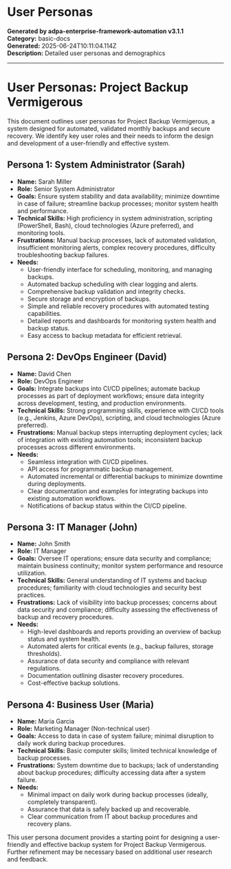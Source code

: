# User Personas

**Generated by adpa-enterprise-framework-automation v3.1.1**  
**Category:** basic-docs  
**Generated:** 2025-06-24T10:11:04.114Z  
**Description:** Detailed user personas and demographics

---

# User Personas: Project Backup Vermigerous

This document outlines user personas for Project Backup Vermigerous, a system designed for automated, validated monthly backups and secure recovery.  We identify key user roles and their needs to inform the design and development of a user-friendly and effective system.


## Persona 1: System Administrator (Sarah)

* **Name:** Sarah Miller
* **Role:** Senior System Administrator
* **Goals:** Ensure system stability and data availability; minimize downtime in case of failure; streamline backup processes; monitor system health and performance.
* **Technical Skills:** High proficiency in system administration, scripting (PowerShell, Bash), cloud technologies (Azure preferred), and monitoring tools.
* **Frustrations:** Manual backup processes, lack of automated validation, insufficient monitoring alerts, complex recovery procedures, difficulty troubleshooting backup failures.
* **Needs:**
    * User-friendly interface for scheduling, monitoring, and managing backups.
    * Automated backup scheduling with clear logging and alerts.
    * Comprehensive backup validation and integrity checks.
    * Secure storage and encryption of backups.
    * Simple and reliable recovery procedures with automated testing capabilities.
    * Detailed reports and dashboards for monitoring system health and backup status.
    * Easy access to backup metadata for efficient retrieval.


## Persona 2: DevOps Engineer (David)

* **Name:** David Chen
* **Role:** DevOps Engineer
* **Goals:** Integrate backups into CI/CD pipelines; automate backup processes as part of deployment workflows; ensure data integrity across development, testing, and production environments.
* **Technical Skills:** Strong programming skills, experience with CI/CD tools (e.g., Jenkins, Azure DevOps), scripting, and cloud technologies (Azure preferred).
* **Frustrations:** Manual backup steps interrupting deployment cycles; lack of integration with existing automation tools; inconsistent backup processes across different environments.
* **Needs:**
    * Seamless integration with CI/CD pipelines.
    * API access for programmatic backup management.
    * Automated incremental or differential backups to minimize downtime during deployments.
    * Clear documentation and examples for integrating backups into existing automation workflows.
    * Notifications of backup status within the CI/CD pipeline.


## Persona 3: IT Manager (John)

* **Name:** John Smith
* **Role:** IT Manager
* **Goals:** Oversee IT operations; ensure data security and compliance; maintain business continuity; monitor system performance and resource utilization.
* **Technical Skills:** General understanding of IT systems and backup procedures; familiarity with cloud technologies and security best practices.
* **Frustrations:** Lack of visibility into backup processes; concerns about data security and compliance; difficulty assessing the effectiveness of backup and recovery procedures.
* **Needs:**
    * High-level dashboards and reports providing an overview of backup status and system health.
    * Automated alerts for critical events (e.g., backup failures, storage thresholds).
    * Assurance of data security and compliance with relevant regulations.
    * Documentation outlining disaster recovery procedures.
    * Cost-effective backup solutions.


## Persona 4: Business User (Maria)

* **Name:** Maria Garcia
* **Role:** Marketing Manager (Non-technical user)
* **Goals:** Access to data in case of system failure; minimal disruption to daily work during backup procedures.
* **Technical Skills:** Basic computer skills; limited technical knowledge of backup processes.
* **Frustrations:** System downtime due to backups; lack of understanding about backup procedures; difficulty accessing data after a system failure.
* **Needs:**
    * Minimal impact on daily work during backup processes (ideally, completely transparent).
    * Assurance that data is safely backed up and recoverable.
    * Clear communication from IT about backup procedures and recovery plans.


This user persona document provides a starting point for designing a user-friendly and effective backup system for Project Backup Vermigerous.  Further refinement may be necessary based on additional user research and feedback.
